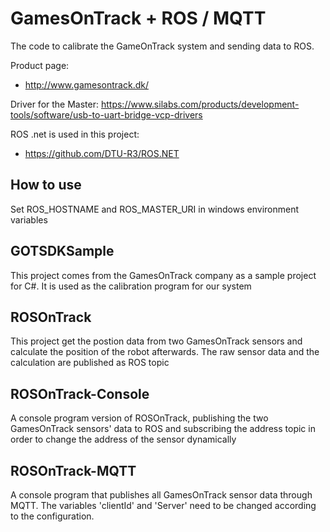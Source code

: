 # GamesOnTrack + ROS / MQTT
The code to calibrate the GameOnTrack system and sending data to ROS.

Product page:
* http://www.gamesontrack.dk/

Driver for the Master:
https://www.silabs.com/products/development-tools/software/usb-to-uart-bridge-vcp-drivers

ROS .net is used in this project:
* https://github.com/DTU-R3/ROS.NET

## How to use
Set ROS_HOSTNAME and ROS_MASTER_URI in windows environment variables

## GOTSDKSample
This project comes from the GamesOnTrack company as a sample project for C#. It is used as the calibration program for our system

## ROSOnTrack
This project get the postion data from two GamesOnTrack sensors and calculate the position of the robot afterwards. The raw sensor data and the calculation are published as ROS topic

## ROSOnTrack-Console
A console program version of ROSOnTrack, publishing the two GamesOnTrack sensors' data to ROS and subscribing the address topic in order to change the address of the sensor dynamically


## ROSOnTrack-MQTT

A console program that publishes all GamesOnTrack sensor data through MQTT. The variables 'clientId' and 'Server' need to be changed according to the configuration.
